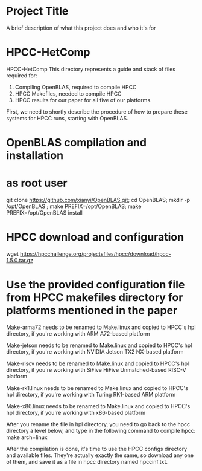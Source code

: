 
# Project Title

A brief description of what this project does and who it's for

# HPCC-HetComp
HPCC-HetComp
This directory represents a guide and stack of files required for:
1. Compiling OpenBLAS, required to compile HPCC
2. HPCC Makefiles, needed to compile HPCC
3. HPCC results for our paper for all five of our platforms.

First, we need to shortly describe the procedure of how to prepare these systems for HPCC runs, starting with OpenBLAS.

# OpenBLAS compilation and installation
# as root user
git clone https://github.com/xianyi/OpenBLAS.git; cd OpenBLAS; mkdir -p /opt/OpenBLAS ; make PREFIX=/opt/OpenBLAS; make PREFIX=/opt/OpenBLAS install


# HPCC download and configuration
wget https://hpcchallenge.org/projectsfiles/hpcc/download/hpcc-1.5.0.tar.gz

# Use the provided configuration file from HPCC makefiles directory for platforms mentioned in the paper

Make-arma72 needs to be renamed to Make.linux and copied to HPCC's hpl directory, if you're working with ARM A72-based platform

Make-jetson needs to be renamed to Make.linux and copied to HPCC's hpl directory, if you're working with NVIDIA Jetson TX2 NX-based platform

Make-riscv needs to be renamed to Make.linux and copied to HPCC's hpl directory, if you're working with SiFive HiFive Unmatched-based RISC-V platform

Make-rk1.linux needs to be renamed to Make.linux and copied to HPCC's hpl directory, if you're working with Turing RK1-based ARM platform

Make-x86.linux needs to be renamed to Make.linux and copied to HPCC's hpl directory, if you're working with x86-based platform

After you rename the file in hpl directory, you need to go back to the hpcc directory a level below, and type in the following command to compile hpcc:
make arch=linux

After the compilation is done, it's time to use the HPCC configs directory and available files.
They're actually exactly the same, so download any one of them, and save it as a file in hpcc directory named hpccinf.txt.



